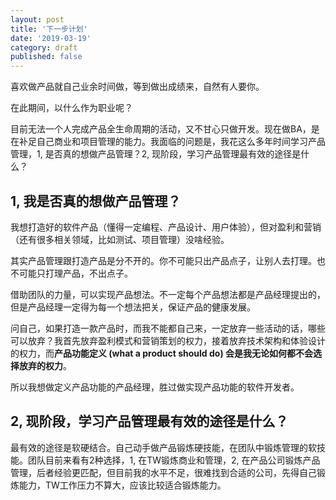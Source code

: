 ```yaml
---
layout: post
title: '下一步计划'
date: '2019-03-19'
category: draft
published: false
---
```


喜欢做产品就自己业余时间做，等到做出成绩来，自然有人要你。

在此期间，以什么作为职业呢？

目前无法一个人完成产品全生命周期的活动，又不甘心只做开发。现在做BA，是在补足自己商业和项目管理的能力。我面临的问题是，我花这么多年时间学习产品管理，1, 是否真的想做产品管理？2, 现阶段，学习产品管理最有效的途径是什么？

## 1, 我是否真的想做产品管理？

我想打造好的软件产品（懂得一定编程、产品设计、用户体验），但对盈利和营销（还有很多相关领域，比如测试、项目管理）没啥经验。

其实产品管理跟打造产品是分不开的。你不可能只出产品点子，让别人去打理。也不可能只打理产品，不出点子。

借助团队的力量，可以实现产品想法。不一定每个产品想法都是产品经理提出的，但是产品经理一定得为每一个想法把关，保证产品的健康发展。

问自己，如果打造一款产品时，而我不能都自己来，一定放弃一些活动的话，哪些可以放弃？我首先放弃盈利模式和营销策划的权力，接着放弃技术架构和体验设计的权力，而**产品功能定义 (what a product should do) 会是我无论如何都不会选择放弃的权力**。

所以我想做定义产品功能的产品经理，胜过做实现产品功能的软件开发者。

## 2, 现阶段，学习产品管理最有效的途径是什么？

最有效的途径是软硬结合。自己动手做产品锻炼硬技能，在团队中锻炼管理的软技能。团队目前来看有2种选择，1, 在TW锻炼商业和管理，2, 在产品公司锻炼产品管理，后者经验更匹配，但目前我的水平不足，很难找到合适的公司，先得自己锻炼能力，TW工作压力不算大，应该比较适合锻炼能力。
